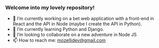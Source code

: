 ### Welcome into my lovely repository!

<!--
**mozelli/mozelli** is a ✨ _special_ ✨ repository because its `README.md` (this file) appears on your GitHub profile.
-->

- 🔭 I’m currently working on a bet web application with a front-end in React and the API in Node (maybe I create the API in Python).
- 🌱 I’m currently learning Python and Django.
- 👯 I’m looking to collaborate on a new adventure in Node JS
- 📫 How to reach me: mozellidev@gmail.com
